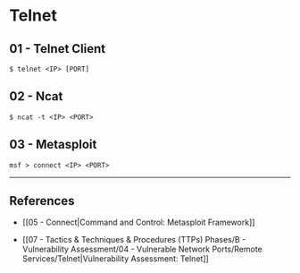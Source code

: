 # Telnet

## 01 - Telnet Client

```
$ telnet <IP> [PORT]
```

## 02 - Ncat

```
$ ncat -t <IP> <PORT>
```

## 03 - Metasploit

```
msf > connect <IP> <PORT>
```

---
## References

- [[05 - Connect|Command and Control: Metasploit Framework]]

 - [[07 - Tactics & Techniques & Procedures (TTPs) Phases/B - Vulnerability Assessment/04 - Vulnerable Network Ports/Remote Services/Telnet|Vulnerability Assessment: Telnet]]